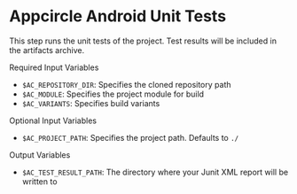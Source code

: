 # Appcircle Android Unit Tests

This step runs the unit tests of the project. Test results will be included in the artifacts archive.

Required Input Variables
- `$AC_REPOSITORY_DIR`: Specifies the cloned repository path
- `$AC_MODULE`: Specifies the project module for build
- `$AC_VARIANTS`: Specifies build variants

Optional Input Variables
- `$AC_PROJECT_PATH`: Specifies the project path. Defaults to `./`

Output Variables
- `$AC_TEST_RESULT_PATH`: The directory where your Junit XML report will be written to
